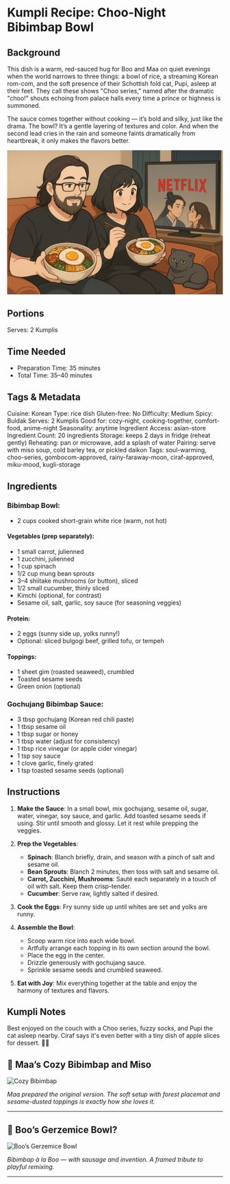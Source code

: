 # Kumpli Recipe: Choo-Night Bibimbap Bowl

## Background

This dish is a warm, red-sauced hug for Boo and Maa on quiet evenings when the world narrows to three things: a bowl of rice, a streaming Korean rom-com, and the soft presence of their Schottish fold cat, Pupi, asleep at their feet. They call these shows "Choo series," named after the dramatic "choo!" shouts echoing from palace halls every time a prince or highness is summoned.

The sauce comes together without cooking — it’s bold and silky, just like the drama. The bowl? It’s a gentle layering of textures and color. And when the second lead cries in the rain and someone faints dramatically from heartbreak, it only makes the flavors better.

![Choo-night Illustration](../images/illustrations/choo-night-bibimbap-bowl.png)

## Portions

Serves: 2 Kumplis

## Time Needed

* Preparation Time: 35 minutes
* Total Time: 35–40 minutes

## Tags & Metadata

Cuisine: Korean
Type: rice dish
Gluten-free: No
Difficulty: Medium
Spicy: Buldak
Serves: 2 Kumplis
Good for: cozy-night, cooking-together, comfort-food, anime-night
Seasonality: anytime
Ingredient Access: asian-store
Ingredient Count: 20 ingredients
Storage: keeps 2 days in fridge (reheat gently)
Reheating: pan or microwave, add a splash of water
Pairing: serve with miso soup, cold barley tea, or pickled daikon
Tags: soul-warming, choo-series, gombocom-approved, rainy-faraway-moon, ciraf-approved, miku-mood, kugli-storage

## Ingredients

### Bibimbap Bowl:

* 2 cups cooked short-grain white rice (warm, not hot)

#### Vegetables (prep separately):

* 1 small carrot, julienned
* 1 zucchini, julienned
* 1 cup spinach
* 1/2 cup mung bean sprouts
* 3–4 shiitake mushrooms (or button), sliced
* 1/2 small cucumber, thinly sliced
* Kimchi (optional, for contrast)
* Sesame oil, salt, garlic, soy sauce (for seasoning veggies)

#### Protein:

* 2 eggs (sunny side up, yolks runny!)
* Optional: sliced bulgogi beef, grilled tofu, or tempeh

#### Toppings:

* 1 sheet gim (roasted seaweed), crumbled
* Toasted sesame seeds
* Green onion (optional)

### Gochujang Bibimbap Sauce:

* 3 tbsp gochujang (Korean red chili paste)
* 1 tbsp sesame oil
* 1 tbsp sugar or honey
* 1 tbsp water (adjust for consistency)
* 1 tbsp rice vinegar (or apple cider vinegar)
* 1 tsp soy sauce
* 1 clove garlic, finely grated
* 1 tsp toasted sesame seeds (optional)

## Instructions

1. **Make the Sauce**: In a small bowl, mix gochujang, sesame oil, sugar, water, vinegar, soy sauce, and garlic. Add toasted sesame seeds if using. Stir until smooth and glossy. Let it rest while prepping the veggies.

2. **Prep the Vegetables**:

   * **Spinach**: Blanch briefly, drain, and season with a pinch of salt and sesame oil.
   * **Bean Sprouts**: Blanch 2 minutes, then toss with salt and sesame oil.
   * **Carrot, Zucchini, Mushrooms**: Sauté each separately in a touch of oil with salt. Keep them crisp-tender.
   * **Cucumber**: Serve raw, lightly salted if desired.

3. **Cook the Eggs**: Fry sunny side up until whites are set and yolks are runny.

4. **Assemble the Bowl**:

   * Scoop warm rice into each wide bowl.
   * Artfully arrange each topping in its own section around the bowl.
   * Place the egg in the center.
   * Drizzle generously with gochujang sauce.
   * Sprinkle sesame seeds and crumbled seaweed.

5. **Eat with Joy**: Mix everything together at the table and enjoy the harmony of textures and flavors.

## Kumpli Notes

Best enjoyed on the couch with a Choo series, fuzzy socks, and Pupi the cat asleep nearby. Ciraf says it's even better with a tiny dish of apple slices for dessert. 🐘🍎

## 🍚 Maa’s Cozy Bibimbap and Miso

![Cozy Bibimbap](../images/illustrations/choo-night-bibimbap-bowl-p1.png)

*Maa prepared the original version. The soft setup with forest placemat and sesame-dusted toppings is exactly how she loves it.*

---

## 🍳 Boo’s Gerzemice Bowl?

![Boo’s Gerzemice Bowl](../images/illustrations/choo-night-bibimbap-bowl-p2.png)

*Bibimbap à la Boo — with sausage and invention. A framed tribute to playful remixing.*

---
